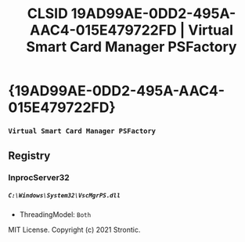 ﻿---
title: "CLSID 19AD99AE-0DD2-495A-AAC4-015E479722FD | Virtual Smart Card Manager PSFactory"
excerpt: What is COM-Object CLSID 19AD99AE-0DD2-495A-AAC4-015E479722FD?
---

# {19AD99AE-0DD2-495A-AAC4-015E479722FD}

### `Virtual Smart Card Manager PSFactory`

## Registry


### InprocServer32

##### `C:\Windows\System32\VscMgrPS.dll`
* ThreadingModel: `Both`

MIT License. Copyright (c) 2021 Strontic.


